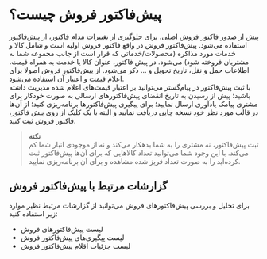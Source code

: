 #  پیش‌فاکتور فروش چیست؟

پیش از صدور فاکتور فروش اصلی،‌ برای جلوگیری از تغییرات مدام فاکتور،‌ از پیش‌فاکتور استفاده می‌شود. پیش‌فاکتور فروش در واقع فاکتور فروش اولیه است و شامل کالا و خدمات مورد مذاکره (محصولات/خدماتی که قرار است از جانب مجموعه شما به مشتریان فروخته شود) می‌شود. در پیش فاکتور، عنوان کالا یا خدمت به همراه قیمت، اطلاعات حمل و نقل، تاریخ تحویل و ... ذکر می‌شود. از پیش‌فاکتور فروش اصولا برای اعلام قیمت و اعتبار آن استفاده می‌شود. <br>
با ثبت پیش‌فاکتور در پیام‌گستر می‌توانید بر اعتبار قیمت‌های اعلام شده مدیریت داشته باشید؛ پیش از رسیدن به تاریخ انقضای پیش‌فاکتورهای ارسالی به صورت خودکار برای مشتری پیامک یادآوری ارسال نمایید؛ برای پیگیری پیش‌فاکتورها برنامه‌ریزی کنید؛ از آن‌‌ها در قالب‌ مورد نظر خود نسخه چاپی دریافت نمایید و البته با یک کلیک از روی پیش فاکتور، فاکتور فروش ثبت کنید.<br>

> **نکته**<br>
ثبت پیش‌فاکتور، نه مشتری را به شما بدهکار می‌کند و نه از موجودی انبار شما کم می‌کند. با این وجود شما می‌توانید تعداد کالاهایی که برای آن‌‌ها پیش‌فاکتور ثبت کرده‌اید را به صورت تعداد فریز شده مشاهده و برای آن برنامه‌ریزی نمایید.<br>

## گزارشات مرتبط با پیش‌فاکتور فروش
برای تحلیل و بررسی پیش‌فاکتورهای فروش می‌توانید از گزارشات مرتبط نظیر موارد زیر استفاده کنید:<br>
- لیست پیش‌فاکتورهای فروش
- لیست پیگیری‌های پیش‌فاکتور فروش
- لیست جزئیات اقلام پیش‌فاکتور فروش
